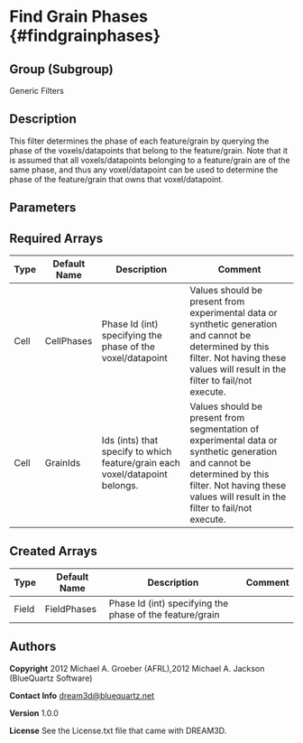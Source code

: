 Find Grain Phases {#findgrainphases}
==========   
## Group (Subgroup) ##
Generic Filters

## Description ##
This filter determines the phase of each feature/grain by querying the phase of the voxels/datapoints that belong to the feature/grain. 
Note that it is assumed that all voxels/datapoints belonging to a feature/grain are of the same phase, and thus any voxel/datapoint can be used to determine the phase of the feature/grain that owns that voxel/datapoint.

## Parameters ## 

## Required Arrays ##

| Type | Default Name | Description | Comment |
|------|--------------|-------------|---------|
| Cell | CellPhases | Phase Id (int) specifying the phase of the voxel/datapoint | Values should be present from experimental data or synthetic generation and cannot be determined by this filter. Not having these values will result in the filter to fail/not execute. |
| Cell | GrainIds | Ids (ints) that specify to which feature/grain each voxel/datapoint belongs. | Values should be present from segmentation of experimental data or synthetic generation and cannot be determined by this filter. Not having these values will result in the filter to fail/not execute. |


## Created Arrays ##

| Type | Default Name | Description | Comment |
|------|--------------|-------------|---------|
| Field | FieldPhases | Phase Id (int) specifying the phase of the feature/grain |  |

## Authors ##

**Copyright** 2012 Michael A. Groeber (AFRL),2012 Michael A. Jackson (BlueQuartz Software)

**Contact Info** dream3d@bluequartz.net

**Version** 1.0.0

**License**  See the License.txt file that came with DREAM3D.



